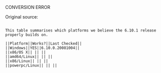 CONVERSION ERROR

Original source:

```trac

This table summarises which platforms we believe the 6.10.1 release properly builds on.

||Platform||Works?||Last Checked||
||Windows||YES||6.10.0.20081004||
||x86/OS X|| || ||
||amd64/Linux|| || ||
||x86/Linux|| || ||
||powerpc/Linux|| || ||

```
